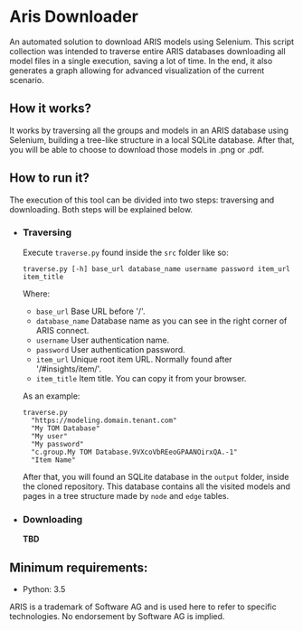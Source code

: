 # Aris Downloader
An automated solution to download ARIS models using Selenium. 
This script collection was intended to traverse entire ARIS databases downloading all model files in a single execution, saving a lot of time. In the end, it also generates a graph allowing for advanced visualization of the current scenario.

## How it works?
It works by traversing all the groups and models in an ARIS database using Selenium, building a tree-like structure in a local SQLite database. After that, you will be able to choose to download those models in .png or .pdf.

## How to run it?
The execution of this tool can be divided into two steps: traversing and downloading. Both steps will be explained below.

- ### Traversing
  Execute `traverse.py` found inside the `src` folder like so:
  ```
  traverse.py [-h] base_url database_name username password item_url item_title
  ```
  Where:
  - `base_url`
  Base URL before '/'.
  - `database_name`
  Database name as you can see in the right corner of ARIS connect.
  - `username`
  User authentication name.
  - `password`
  User authentication password.
  - `item_url`
  Unique root item URL. Normally found after '/#insights/item/'.
  - `item_title`
  Item title. You can copy it from your browser.

  As an example:
  ```
  traverse.py 
    "https://modeling.domain.tenant.com" 
    "My TOM Database" 
    "My user" 
    "My password" 
    "c.group.My TOM Database.9VXcoVbREeoGPAANOirxQA.-1" 
    "Item Name"
  ```

  After that, you will found an SQLite database in the `output` folder, inside the cloned repository. This database contains all the visited models and pages in a tree structure made by `node` and `edge` tables.
  

- ### Downloading
  **TBD**

## Minimum requirements:
 - Python: 3.5

ARIS is a trademark of Software AG and is used here to refer to specific technologies. No endorsement by Software AG is implied.
